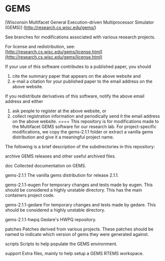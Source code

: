 GEMS
====

[Wisconsin Multifacet General Execution-driven Multiprocessor Simulator (GEMS)]
(http://research.cs.wisc.edu/gems/)

See branches for modifications associated with various research projects.

For license and redistribution, see: [http://research.cs.wisc.edu/gems/license.html](http://research.cs.wisc.edu/gems/license.html)

If your use of this software contributes to a published paper, you should
1. cite the summary paper that appears on the above website and
2. e-mail a citation for your published paper to the email address
on the above website.

If you redistribute derivatives of this software, notify the above email address
and either
1. ask people to register at the above website, or
2. collect registration information and periodically send it the email address
on the above website. 
====
This repository is for modifications made to the Multifacet GEMS 
software for our research lab.  For project-specific modifications, we
copy the gems-2.1.1 folder or extract a vanilla gems distribution 
and give it a meaningful project name.

The following is a brief description of the subdirectories in this
repository:

archive
  GEMS releases and other useful archived files.

doc
  Collected documentation on GEMS.

gems-2.1.1
  The vanilla gems distribution for release 2.1.1.

gems-2.1.1-eugen
  For temporary changes and tests made by eugen. This should be considered
  a highly unstable directory. This has the main containers project code.

gems-2.1.1-gedare
  For temporary changes and tests made by gedare. This should be considered
  a highly unstable directory.

gems-2.1.1-hwpq
  Gedare's HWPQ repository.

patches
  Patches derived from various projects. These patches should
  be named to indicate which version of gems they were generated against.

scripts
  Scripts to help populate the GEMS environment.

support
  Extra files, mainly to help setup a GEMS RTEMS workspace.


